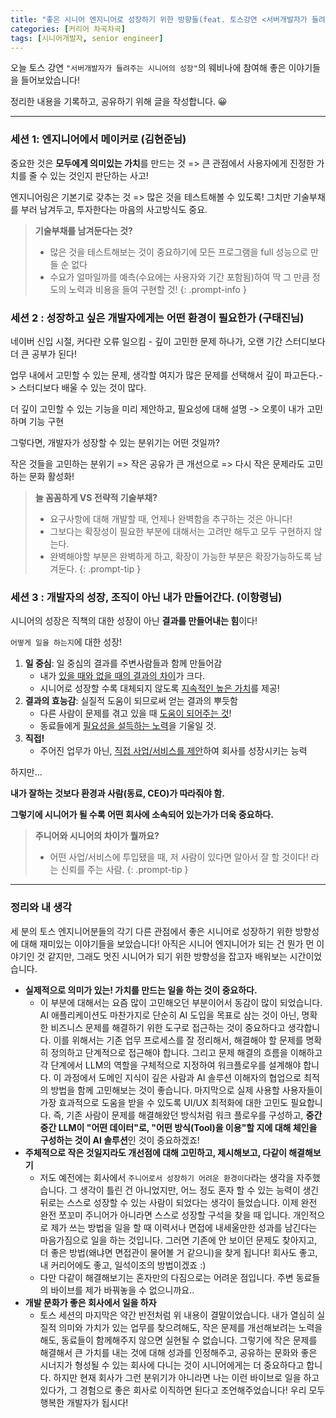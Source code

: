 ```yaml
---
title: "좋은 시니어 엔지니어로 성장하기 위한 방향들(feat. 토스강연 <서버개발자가 들려주는 시니어의 성장>)"
categories: [커리어 차곡차곡]
tags: [시니어개발자, senior engineer]
---
```


오늘 토스 강연 `"서버개발자가 들려주는 시니어의 성장"`의 웨비나에 참여해 좋은 이야기들을 들어보았습니다!

정리한 내용을 기록하고, 공유하기 위해 글을 작성합니다. 😀

---

### **세션 1: 엔지니어에서 메이커로 (김현준님)**

중요한 것은 **모두에게 의미있는 가치**를 만드는 것 => 큰 관점에서 사용자에게 진정한 가치를 줄 수 있는 것인지 판단하는 사고!

엔지니어링은 기본기로 갖추는 것 => 많은 것을 테스트해볼 수 있도록! 그치만 기술부채를 부러 남겨두고, 투자한다는 마음의 사고방식도 중요.

<!-- prettier-ignore -->
> **기술부채를 남겨둔다는 것?**
> - 많은 것을 테스트해보는 것이 중요하기에 모든 프로그램을 full 성능으로 만들 순 없다
> - 수요가 얼마일까를 예측(수요에는 사용자와 기간 포함됨)하여 딱 그 만큼 정도의 노력과 비용을 들여 구현할 것!
{: .prompt-info }

### **세션 2 : 성장하고 싶은 개발자에게는 어떤 환경이 필요한가 (구태진님)**

네이버 신입 시절, 커다란 오류 일으킴 - 깊이 고민한 문제 하나가, 오랜 기간 스터디보다 더 큰 공부가 된다!

업무 내에서 고민할 수 있는 문제, 생각할 여지가 많은 문제를 선택해서 깊이 파고든다.-> 스터디보다 배울 수 있는 것이 많다.

더 깊이 고민할 수 있는 기능을 미리 제안하고, 필요성에 대해 설명 -> 오롯이 내가 고민하며 기능 구현

그렇다면, 개발자가 성장할 수 있는 분위기는 어떤 것일까?

작은 것들을 고민하는 분위기 => 작은 공유가 큰 개선으로 => 다시 작은 문제라도 고민하는 문화 활성화!

<!-- prettier-ignore -->
> **늘 꼼꼼하게 VS 전략적 기술부채?**
> - 요구사항에 대해 개발할 때, 언제나 완벽함을 추구하는 것은 아니다!
> - 그보다는 확장성이 필요한 부분에 대해서는 고려만 해두고 모두 구현하지 않는다.
> - 완벽해야할 부분은 완벽하게 하고, 확장이 가능한 부분은 확장가능하도록 남겨둔다.
{: .prompt-tip }

### **세션 3 : 개발자의 성장, 조직이 아닌 내가 만들어간다. (이항령님)**

시니어의 성장은 직책의 대한 성장이 아닌 **결과를 만들어내는 힘**이다!

`어떻게 일을 하는지`에 대한 성장!

1. **일 중심**: 일 중심의 결과를 주변사람들과 함께 만들어감
   - 내가 <u>있을 때와 없을 때의 결과의 차이</u>가 크다.
   - 시니어로 성장할 수록 대체되지 않도록 <u>지속적인 높은 가치</u>를 제공!
2. **결과의 효능감**: 실질적 도움이 되므로써 얻는 결과의 뿌듯함
   - 다른 사람이 문제를 겪고 있을 때 <u>도움이 되어주는 것</u>!
   - 동료들에게 <u>필요성을 설득하는 노력</u>을 기울일 것.
3. **직접!**
   - 주어진 업무가 아닌, <u>직접 사업/서비스를 제안</u>하여 회사를 성장시키는 능력

하지만...

**내가 잘하는 것보다 환경과 사람(동료, CEO)가 따라줘야 함.**

**그렇기에 시니어가 될 수록 어떤 회사에 소속되어 있는가가 더욱 중요하다.**

<!-- prettier-ignore -->
> **주니어와 시니어의 차이가 뭘까요?**
> - 어떤 사업/서비스에 투입됐을 때, 저 사람이 있다면 알아서 잘 할 것이다! 라는 신뢰를 주는 사람.
{: .prompt-tip }

---

### 정리와 내 생각

세 분의 토스 엔지니어분들의 각기 다른 관점에서 좋은 시니어로 성장하기 위한 방향성에 대해 재미있는 이야기들을 보았습니다! 아직은 시니어 엔지니어가 되는 건 뭔가 먼 이야기인 것 같지만, 그래도 멋진 시니어가 되기 위한 방향성을 잡고자 배워보는 시간이었습니다.

- **실제적으로 의미가 있는! 가치를 만드는 일을 하는 것이 중요하다.**
  - 이 부분에 대해서는 요즘 많이 고민해오던 부분이어서 동감이 많이 되었습니다. AI 애플리케이션도 마찬가지로 단순히 AI 도입을 목표로 삼는 것이 아닌, 명확한 비즈니스 문제를 해결하기 위한 도구로 접근하는 것이 중요하다고 생각합니다. 이를 위해서는 기존 업무 프로세스를 잘 정리해서, 해결해야 할 문제를 명확히 정의하고 단계적으로 접근해야 합니다. 그리고 문제 해결의 흐름을 이해하고 각 단계에서 LLM의 역할을 구체적으로 지정하여 워크플로우를 설계해야 합니다. 이 과정에서 도메인 지식이 깊은 사람과 AI 솔루션 이해자의 협업으로 최적의 방법을 함께 고민해보는 것이 좋습니다. 마지막으로 실제 사용할 사용자들이 가장 효과적으로 도움을 받을 수 있도록 UI/UX 최적화에 대한 고민도 필요합니다. 즉, 기존 사람이 문제를 해결해왔던 방식처럼 워크 플로우를 구성하고, **중간중간 LLM이 "어떤 데이터"로, "어떤 방식(Tool)을 이용"할 지에 대해 체인을 구성하는 것이 AI 솔루션**인 것이 중요하겠죠!
- **주체적으로 작은 것일지라도 개선점에 대해 고민하고, 제시해보고, 다같이 해결해보기**
  - 저도 예전에는 회사에서 `주니어로서 성장하기 어려운 환경이다`라는 생각을 자주했습니다. 그 생각이 틀린 건 아니었지만, 어느 정도 혼자 할 수 있는 능력이 생긴 뒤로는 스스로 성장할 수 있는 사람이 되었다는 생각이 들었습니다. 이제 완전 완전 쪼꼬미 주니어가 아니라면 스스로 성장할 구석을 찾을 때 입니다. 개인적으로 제가 쓰는 방법을 일을 할 때 이력서나 면접에 내세울만한 성과를 남긴다는 마음가짐으로 일을 하는 것입니다. 그러면 기존에 안 보이던 문제도 찾아지고, 더 좋은 방법(왜냐면 면접관이 물어볼 거 같으니)을 찾게 됩니다! 회사도 좋고, 내 커리어에도 좋고, 일석이조의 방법이겠죠 :)
  - 다만 다같이 해결해보기는 혼자만의 다짐으로는 어려운 점입니다. 주변 동료들의 바이브를 제가 바꿔놓을 수 없으니까요..
- **개발 문화가 좋은 회사에서 일을 하자**
  - 토스 세션의 마지막은 약간 반전처럼 위 내용이 결말이었습니다. 내가 열심히 실질적 의미와 가치가 있는 업무를 찾으려해도, 작은 문제를 개선해보려는 노력을 해도, 동료들이 함께해주지 않으면 실현될 수 없습니다. 그렇기에 작은 문제를 해결해서 큰 가치를 내는 것에 대해 성과를 인정해주고, 공유하는 문화와 좋은 시너지가 형성될 수 있는 회사에 다니는 것이 시니어에게는 더 중요하다고 합니다. 하지만 현재 회사가 그런 분위기가 아니라면 나는 이런 바이브로 일을 하고 있다가, 그 경험으로 좋은 회사로 이직하면 된다고 조언해주었습니다! 우리 모두 행복한 개발자가 됩시다!
